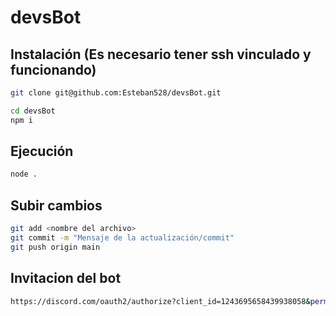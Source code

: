# devsBot

## Instalación (Es necesario tener ssh vinculado y funcionando)
```bash
git clone git@github.com:Esteban528/devsBot.git

cd devsBot
npm i
```

## Ejecución 
```bash 
node .
```

## Subir cambios
```bash
git add <nombre del archivo>
git commit -m "Mensaje de la actualización/commit"
git push origin main

```

## Invitacion del bot
```bash
https://discord.com/oauth2/authorize?client_id=1243695658439938058&permissions=8&scope=bot

```
